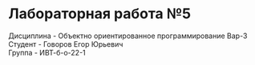 # Лабораторная работа №5
Дисциплина - Объектно ориентированное программирование Вар-3
<br>
Студент - Говоров Егор Юрьевич
<br>
Группа - ИВТ-б-о-22-1
